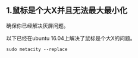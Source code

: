 

##  1.鼠标是个大X并且无法最大最小化

确保你已经解决灰屏问题。



以下已经在ubuntu 16.04上解决了鼠标是个大X的问题。

```shell
sudo metacity --replace
```

